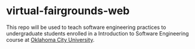 # virtual-fairgrounds-web
This repo will be used to teach software engineering practices to undergraduate students enrolled in a Introduction to Software Engineering course at [Oklahoma City University](www.okcu.edu).